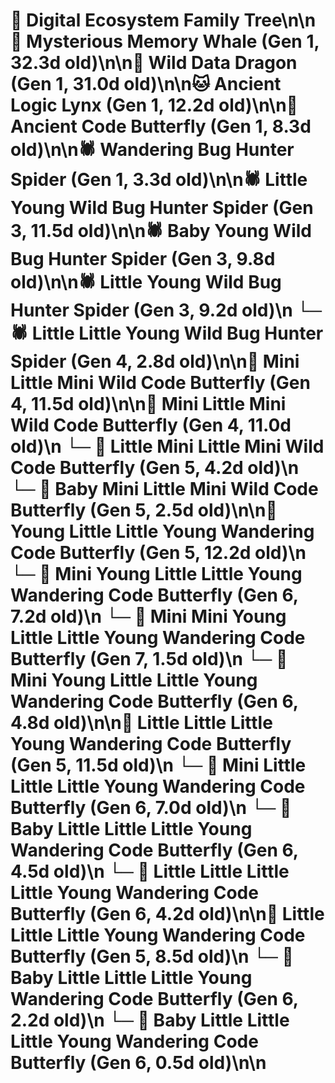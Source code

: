 # 🌳 Digital Ecosystem Family Tree\n\n🐋 Mysterious Memory Whale (Gen 1, 32.3d old)\n\n🐉 Wild Data Dragon (Gen 1, 31.0d old)\n\n🐱 Ancient Logic Lynx (Gen 1, 12.2d old)\n\n🦋 Ancient Code Butterfly (Gen 1, 8.3d old)\n\n🕷️ Wandering Bug Hunter Spider (Gen 1, 3.3d old)\n\n🕷️ Little Young Wild Bug Hunter Spider (Gen 3, 11.5d old)\n\n🕷️ Baby Young Wild Bug Hunter Spider (Gen 3, 9.8d old)\n\n🕷️ Little Young Wild Bug Hunter Spider (Gen 3, 9.2d old)\n  └─ 🕷️ Little Little Young Wild Bug Hunter Spider (Gen 4, 2.8d old)\n\n🦋 Mini Little Mini Wild Code Butterfly (Gen 4, 11.5d old)\n\n🦋 Mini Little Mini Wild Code Butterfly (Gen 4, 11.0d old)\n  └─ 🦋 Little Mini Little Mini Wild Code Butterfly (Gen 5, 4.2d old)\n  └─ 🦋 Baby Mini Little Mini Wild Code Butterfly (Gen 5, 2.5d old)\n\n🦋 Young Little Little Young Wandering Code Butterfly (Gen 5, 12.2d old)\n  └─ 🦋 Mini Young Little Little Young Wandering Code Butterfly (Gen 6, 7.2d old)\n    └─ 🦋 Mini Mini Young Little Little Young Wandering Code Butterfly (Gen 7, 1.5d old)\n  └─ 🦋 Mini Young Little Little Young Wandering Code Butterfly (Gen 6, 4.8d old)\n\n🦋 Little Little Little Young Wandering Code Butterfly (Gen 5, 11.5d old)\n  └─ 🦋 Mini Little Little Little Young Wandering Code Butterfly (Gen 6, 7.0d old)\n  └─ 🦋 Baby Little Little Little Young Wandering Code Butterfly (Gen 6, 4.5d old)\n  └─ 🦋 Little Little Little Little Young Wandering Code Butterfly (Gen 6, 4.2d old)\n\n🦋 Little Little Little Young Wandering Code Butterfly (Gen 5, 8.5d old)\n  └─ 🦋 Baby Little Little Little Young Wandering Code Butterfly (Gen 6, 2.2d old)\n  └─ 🦋 Baby Little Little Little Young Wandering Code Butterfly (Gen 6, 0.5d old)\n\n